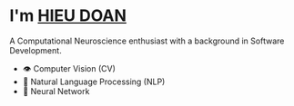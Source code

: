 # I'm [HIEU DOAN](https://hieudoanm.github.io)

A Computational Neuroscience enthusiast with a background in Software Development.

- 👁️ Computer Vision (CV)
- 💬 Natural Language Processing (NLP)
- 🧠 Neural Network
